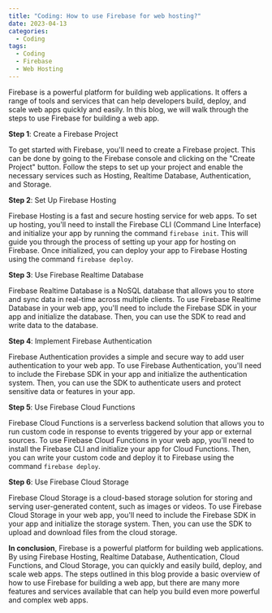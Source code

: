 ```yaml
---
title: "Coding: How to use Firebase for web hosting?"
date: 2023-04-13
categories:
  - Coding
tags:
  - Coding
  - Firebase
  - Web Hosting
---
```


Firebase is a powerful platform for building web applications. It offers a range of tools and services that can help developers build, deploy, and scale web apps quickly and easily. In this blog, we will walk through the steps to use Firebase for building a web app.

**Step 1**: Create a Firebase Project

To get started with Firebase, you'll need to create a Firebase project. This can be done by going to the Firebase console and clicking on the "Create Project" button. Follow the steps to set up your project and enable the necessary services such as Hosting, Realtime Database, Authentication, and Storage.

**Step 2**: Set Up Firebase Hosting

Firebase Hosting is a fast and secure hosting service for web apps. To set up hosting, you'll need to install the Firebase CLI (Command Line Interface) and initialize your app by running the command ``firebase init``. This will guide you through the process of setting up your app for hosting on Firebase. Once initialized, you can deploy your app to Firebase Hosting using the command ``firebase deploy``.

**Step 3**: Use Firebase Realtime Database

Firebase Realtime Database is a NoSQL database that allows you to store and sync data in real-time across multiple clients. To use Firebase Realtime Database in your web app, you'll need to include the Firebase SDK in your app and initialize the database. Then, you can use the SDK to read and write data to the database.

**Step 4**: Implement Firebase Authentication

Firebase Authentication provides a simple and secure way to add user authentication to your web app. To use Firebase Authentication, you'll need to include the Firebase SDK in your app and initialize the authentication system. Then, you can use the SDK to authenticate users and protect sensitive data or features in your app.

**Step 5**: Use Firebase Cloud Functions

Firebase Cloud Functions is a serverless backend solution that allows you to run custom code in response to events triggered by your app or external sources. To use Firebase Cloud Functions in your web app, you'll need to install the Firebase CLI and initialize your app for Cloud Functions. Then, you can write your custom code and deploy it to Firebase using the command ``firebase deploy``.

**Step 6**: Use Firebase Cloud Storage

Firebase Cloud Storage is a cloud-based storage solution for storing and serving user-generated content, such as images or videos. To use Firebase Cloud Storage in your web app, you'll need to include the Firebase SDK in your app and initialize the storage system. Then, you can use the SDK to upload and download files from the cloud storage.

**In conclusion**, Firebase is a powerful platform for building web applications. By using Firebase Hosting, Realtime Database, Authentication, Cloud Functions, and Cloud Storage, you can quickly and easily build, deploy, and scale web apps. The steps outlined in this blog provide a basic overview of how to use Firebase for building a web app, but there are many more features and services available that can help you build even more powerful and complex web apps.